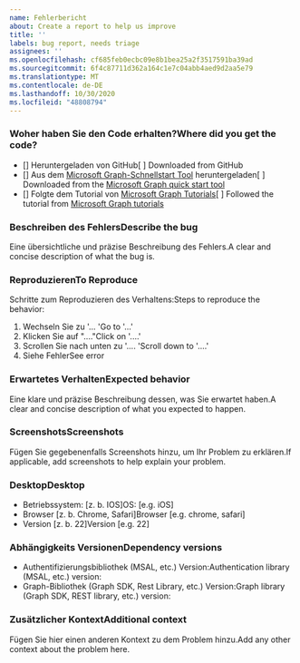 ```yaml
---
name: Fehlerbericht
about: Create a report to help us improve
title: ''
labels: bug report, needs triage
assignees: ''
ms.openlocfilehash: cf685feb0ecbc09e8b1bea25a2f3517591ba39ad
ms.sourcegitcommit: 6f4c87711d362a164c1e7c04abb4aed9d2aa5e79
ms.translationtype: MT
ms.contentlocale: de-DE
ms.lasthandoff: 10/30/2020
ms.locfileid: "48808794"
---
```

### <a name="where-did-you-get-the-code"></a><span data-ttu-id="c966d-102">Woher haben Sie den Code erhalten?</span><span class="sxs-lookup"><span data-stu-id="c966d-102">Where did you get the code?</span></span>

- <span data-ttu-id="c966d-103">[] Heruntergeladen von GitHub</span><span class="sxs-lookup"><span data-stu-id="c966d-103">[ ] Downloaded from GitHub</span></span>
- <span data-ttu-id="c966d-104">[] Aus dem [Microsoft Graph-Schnellstart Tool](https://developer.microsoft.com/graph/quick-start) heruntergeladen</span><span class="sxs-lookup"><span data-stu-id="c966d-104">[ ] Downloaded from the [Microsoft Graph quick start tool](https://developer.microsoft.com/graph/quick-start)</span></span>
- <span data-ttu-id="c966d-105">[] Folgte dem Tutorial von [Microsoft Graph Tutorials](https://docs.microsoft.com/graph/tutorials)</span><span class="sxs-lookup"><span data-stu-id="c966d-105">[ ] Followed the tutorial from [Microsoft Graph tutorials](https://docs.microsoft.com/graph/tutorials)</span></span>

### <a name="describe-the-bug"></a><span data-ttu-id="c966d-106">Beschreiben des Fehlers</span><span class="sxs-lookup"><span data-stu-id="c966d-106">Describe the bug</span></span>

<span data-ttu-id="c966d-107">Eine übersichtliche und präzise Beschreibung des Fehlers.</span><span class="sxs-lookup"><span data-stu-id="c966d-107">A clear and concise description of what the bug is.</span></span>

### <a name="to-reproduce"></a><span data-ttu-id="c966d-108">Reproduzieren</span><span class="sxs-lookup"><span data-stu-id="c966d-108">To Reproduce</span></span>

<span data-ttu-id="c966d-109">Schritte zum Reproduzieren des Verhaltens:</span><span class="sxs-lookup"><span data-stu-id="c966d-109">Steps to reproduce the behavior:</span></span>

1. <span data-ttu-id="c966d-110">Wechseln Sie zu '... '</span><span class="sxs-lookup"><span data-stu-id="c966d-110">Go to '...'</span></span>
1. <span data-ttu-id="c966d-111">Klicken Sie auf "...."</span><span class="sxs-lookup"><span data-stu-id="c966d-111">Click on '....'</span></span>
1. <span data-ttu-id="c966d-112">Scrollen Sie nach unten zu '.... '</span><span class="sxs-lookup"><span data-stu-id="c966d-112">Scroll down to '....'</span></span>
1. <span data-ttu-id="c966d-113">Siehe Fehler</span><span class="sxs-lookup"><span data-stu-id="c966d-113">See error</span></span>

### <a name="expected-behavior"></a><span data-ttu-id="c966d-114">Erwartetes Verhalten</span><span class="sxs-lookup"><span data-stu-id="c966d-114">Expected behavior</span></span>

<span data-ttu-id="c966d-115">Eine klare und präzise Beschreibung dessen, was Sie erwartet haben.</span><span class="sxs-lookup"><span data-stu-id="c966d-115">A clear and concise description of what you expected to happen.</span></span>

### <a name="screenshots"></a><span data-ttu-id="c966d-116">Screenshots</span><span class="sxs-lookup"><span data-stu-id="c966d-116">Screenshots</span></span>

<span data-ttu-id="c966d-117">Fügen Sie gegebenenfalls Screenshots hinzu, um Ihr Problem zu erklären.</span><span class="sxs-lookup"><span data-stu-id="c966d-117">If applicable, add screenshots to help explain your problem.</span></span>

### <a name="desktop"></a><span data-ttu-id="c966d-118">Desktop</span><span class="sxs-lookup"><span data-stu-id="c966d-118">Desktop</span></span>

- <span data-ttu-id="c966d-119">Betriebssystem: [z. b. IOS]</span><span class="sxs-lookup"><span data-stu-id="c966d-119">OS: [e.g. iOS]</span></span>
- <span data-ttu-id="c966d-120">Browser [z. b. Chrome, Safari]</span><span class="sxs-lookup"><span data-stu-id="c966d-120">Browser [e.g. chrome, safari]</span></span>
- <span data-ttu-id="c966d-121">Version [z. b. 22]</span><span class="sxs-lookup"><span data-stu-id="c966d-121">Version [e.g. 22]</span></span>

### <a name="dependency-versions"></a><span data-ttu-id="c966d-122">Abhängigkeits Versionen</span><span class="sxs-lookup"><span data-stu-id="c966d-122">Dependency versions</span></span>

- <span data-ttu-id="c966d-123">Authentifizierungsbibliothek (MSAL, etc.) Version:</span><span class="sxs-lookup"><span data-stu-id="c966d-123">Authentication library (MSAL, etc.) version:</span></span>
- <span data-ttu-id="c966d-124">Graph-Bibliothek (Graph SDK, Rest Library, etc.) Version:</span><span class="sxs-lookup"><span data-stu-id="c966d-124">Graph library (Graph SDK, REST library, etc.) version:</span></span>

### <a name="additional-context"></a><span data-ttu-id="c966d-125">Zusätzlicher Kontext</span><span class="sxs-lookup"><span data-stu-id="c966d-125">Additional context</span></span>

<span data-ttu-id="c966d-126">Fügen Sie hier einen anderen Kontext zu dem Problem hinzu.</span><span class="sxs-lookup"><span data-stu-id="c966d-126">Add any other context about the problem here.</span></span>

